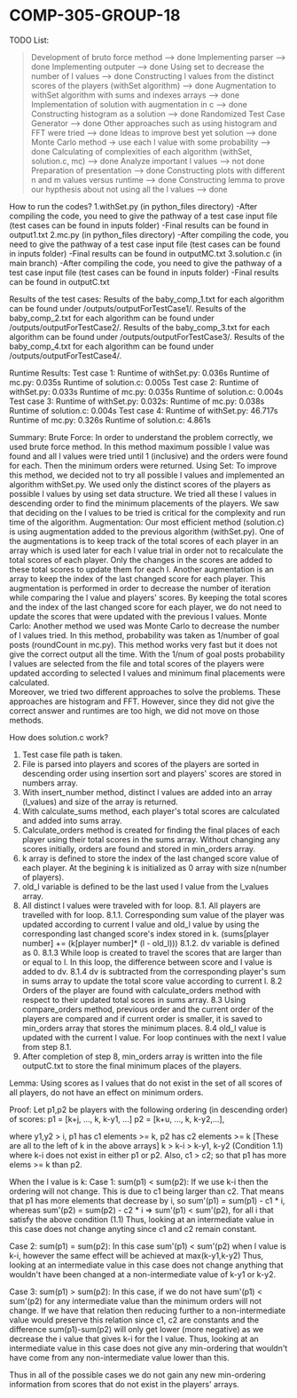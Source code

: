 # COMP-305-GROUP-18
TODO List:
  > Development of bruto force method --> done
  > Implementing parser --> done
  > Implementing outputer --> done
  > Using set to decrease the number of l values --> done
  > Constructing l values from the distinct scores of the players (withSet algorithm) --> done
  > Augmentation to withSet algorithm with sums and indexes arrays --> done
  > Implementation of solution with augmentation in c --> done
  > Constructing histogram as a solution --> done
  > Randomized Test Case Generator --> done
  > Other approaches such as using histogram and FFT were tried --> done
  > Ideas to improve best yet solution --> done
  > Monte Carlo method -> use each l value with some probability --> done
  > Calculating of complexities of each algorithm (withSet, solution.c, mc) --> done
  > Analyze important l values --> not done
  > Preparation of presentation --> done
  > Constructing plots with different n and m values versus runtime --> done
  > Constructing lemma to prove our hypthesis about not using all the l values --> done

How to run the codes?
1.withSet.py (in python_files directory)
-After compiling the code, you need to give the pathway of a test case input file (test cases can be found in inputs folder)
-Final results can be found in output1.txt
2.mc.py (in python_files directory)
-After compiling the code, you need to give the pathway of a test case input file (test cases can be found in inputs folder)
-Final results can be found in outputMC.txt
3.solution.c (in main branch)
-After compiling the code, you need to give the pathway of a test case input file (test cases can be found in inputs folder)
-Final results can be found in outputC.txt

Results of the test cases:
Results of the baby_comp_1.txt for each algorithm can be found under /outputs/outputForTestCase1/.
Results of the baby_comp_2.txt for each algorithm can be found under /outputs/outputForTestCase2/.
Results of the baby_comp_3.txt for each algorithm can be found under /outputs/outputForTestCase3/.
Results of the baby_comp_4.txt for each algorithm can be found under /outputs/outputForTestCase4/.

Runtime Results:
Test case 1:
Runtime of withSet.py: 0.036s
Runtime of mc.py: 0.035s
Runtime of solution.c: 0.005s
Test case 2:
Runtime of withSet.py: 0.033s
Runtime of mc.py: 0.035s
Runtime of solution.c: 0.004s
Test case 3:
Runtime of withSet.py: 0.032s: 
Runtime of mc.py: 0.038s
Runtime of solution.c: 0.004s
Test case 4:
Runtime of withSet.py: 46.717s
Runtime of mc.py: 0.326s
Runtime of solution.c: 4.861s

Summary:
Brute Force:
In order to understand the problem correctly, we used brute force method. In this method maximum possible l value was found and all l values were tried until 1 (inclusive) and the orders were found for each.
Then the minimum orders were returned. 
Using Set:
To improve this method, we decided not to try all possible l values and implemented an algorithm withSet.py. We used only the distinct scores of the players as possible l values by using set data structure. 
We tried all these l values in descending order to find the minimum placements of the players.
We saw that deciding on the l values to be tried is critical for the complexity and run time of the algorithm. 
Augmentation:
Our most efficient method (solution.c) is using augmentation added to the previous algorithm (withSet.py). 
One of the augmentations is to keep track of the total scores of each player in an array which is used later for each l value trial in order not to recalculate the total scores of each player. Only the changes in the scores are added to these total scores to update them for each l. 
Another augmentation is an array to keep the index of the last changed score for each player. This augmentation is performed in order to decrease the number of iteration while comparing the l value and players' scores.
By keeping the total scores and the index of the last changed score for each player, we do not need to update the scores that were updated with the previous l values.
Monte Carlo:
Another method we used was Monte Carlo to decrease the number of l values tried. In this method, probability was taken as 1/number of goal posts (roundCount in mc.py). 
This method works very fast but it does not give the correct output all the time. With the 1/num of goal posts probability l values are selected from the file and 
total scores of the players were updated according to selected l values and minimum final placements were calculated.  
Moreover, we tried two different approaches to solve the problems. These approaches are histogram and FFT. However, since they did not give the correct answer and runtimes are 
too high, we did not move on those methods.

How does solution.c work?
1. Test case file path is taken.
2. File is parsed into players and scores of the players are sorted in descending order using insertion sort and players' scores are stored in numbers array.
3. With insert_number method, distinct l values are added into an array (l_values) and size of the array is returned.
4. With calculate_sums method, each player's total scores are calculated and added into sums array.
5. Calculate_orders method is created for finding the final places of each player using their total scores in the sums array. Without changing any scores initially, orders are found and stored in min_orders array.
6. k array is defined to store the index of the last changed score value of each player. At the begining k is initialized as 0 array with size n(number of players).
7. old_l variable is defined to be the last used l value from the l_values array.
8. All distinct l values were traveled with for loop.
	8.1. All players are travelled with for loop.
	8.1.1. Corresponding sum value of the player was updated according to current l value and old_l value by using the corresponding last changed score's index stored in k.
		(sums[player number] += (k[player number]* (l - old_l)))
	8.1.2. dv variable is defined as 0.
	8.1.3 While loop is created to travel the scores that are larger than or equal to l. In this loop, the difference between score and l value is added to dv.
	8.1.4 dv is subtracted from the corresponding player's sum in sums array to update the total score value according to current l.
	8.2 Orders of the player are found with calculate_orders method with respect to their updated total scores in sums array.
	8.3 Using compare_orders method, previous order and the current order of the players are compared and if current order is smaller, it is saved to min_orders array that stores the minimum places.
	8.4 old_l value is updated with the current l value. For loop continues with the next l value from step 8.1.
9. After completion of step 8, min_orders array is written into the file outputC.txt to store the final minimum places of the players.
		




Lemma:
Using scores as l values that do not exist in the set of all scores of all players, do not have an effect on minimum orders.

Proof:
Let p1,p2 be players with the following ordering (in descending order) of scores:
p1  = [k+j, ..., k, k-y1, ...]
p2 = [k+u, ..., k, k-y2,...],

where y1,y2 > i, p1 has c1 elements >= k, p2 has c2 elements >= k [These are all to the left of k in the above arrays]
k > k-i > k-y1, k-y2 (Condition 1.1)
where k-i does not exist in either p1 or p2. Also, c1 > c2; so that p1 has more elems >= k than p2.

When the l value is k:
Case 1: sum(p1) < sum(p2):
  If we use k-i then the ordering will not change. This is due to c1 being larger than c2. That means that p1 has more elements that decrease by i,
  so sum'(p1) = sum(p1) - c1 * i, whereas  sum'(p2) = sum(p2) - c2 * i => sum'(p1) < sum'(p2), for all i that satisfy the above condition (1.1)
  Thus, looking at an intermediate value in this case does not change anyting since c1 and c2 remain constant.

Case 2: sum(p1) = sum(p2):
In this case sum'(p1) < sum'(p2) when l value is k-i, however the same effect will be achieved at max(k-y1,k-y2)
Thus, looking at an intermediate value in this case does not change anything that wouldn't have been changed at a non-intermediate value of k-y1 or k-y2.

Case 3: sum(p1) > sum(p2):
In this case, if we do not have sum'(p1) < sum'(p2) for any intermediate value than the minimum orders will not change. If we have that relation then reducing further to a non-intermediate value would preserve this relation since c1, c2 are constants and the difference sum(p1)-sum(p2) will only get lower (more negative) as we decrease the i value that gives k-i for the l value.
Thus, looking at an intermediate value in this case does not give any min-ordering that wouldn't have come from any non-intermediate value lower than this.

Thus in all of the possible cases we do not gain any new min-ordering information from scores that do not exist in the players' arrays.
